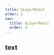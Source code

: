 ```yaml
---
title: GLayerReact
order: 1
nav:
  title: GLayerReact
  order: 4
---
```


## text

<code src="./demos/layer.tsx" compact defaultShowCode></code>
